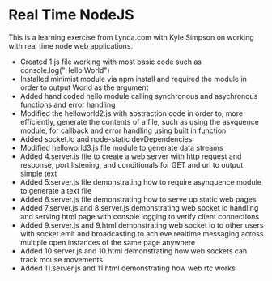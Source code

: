# Real Time NodeJS

This is a learning exercise from Lynda.com with Kyle Simpson on working with real time node web applications.

* Created 1.js file working with most basic code such as console.log("Hello World")
* Installed minimist module via npm install and required the module in order to
  output World as the argument
* Added hand coded hello module calling synchronous and asychronous functions
  and error handling
* Modified the helloworld2.js with abstraction code in order to, more
  efficiently, generate the contents of a file, such as using the asyquence module, for callback and error handling using built in function
* Added socket.io and node-static devDependencies
* Modified helloworld3.js file module to generate data streams
* Added 4.server.js file to create a web server with http request and response,
  port listening, and conditionals for GET and url to output simple text
* Added 5.server.js file demonstrating how to require asynquence module to
  generate a text file
* Added 6.server.js file demonstrating how to serve up static web pages
* Added 7.server.js and 8.server.js demonstrating web socket io handling and
  serving html page with console logging to verify client connections
* Added 9.server.js and 9.html demonstrating web socket io to other
  users with socket emit and broadcasting to achieve realtime messaging
  across multiple open instances of the same page anywhere
* Added 10.server.js and 10.html demonstrating how web sockets can track
  mouse movements
* Added 11.server.js and 11.html demonstrating how web rtc works 
